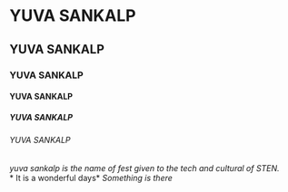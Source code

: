 # YUVA SANKALP
## YUVA SANKALP
### YUVA SANKALP
#### YUVA SANKALP
##### YUVA SANKALP
###### YUVA SANKALP

*yuva sankalp is the name of fest given to the tech and cultural of STEN.*
<br>* It is a wonderful days*
_Something is there_
